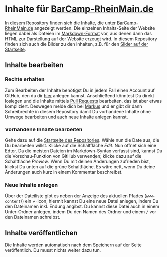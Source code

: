 # Inhalte für [BarCamp-RheinMain.de](http://www.barcamp-rheinmain.de)

In diesem Repository finden sich die Inhalte, die unter [BarCamp-RheinMain.de](http://www.barcamp-rheinmain.de) angezeigt werden. Die einzelnen Inhalts-Seite der Website liegen dabei als Dateien im [Markdown-Format](http://daringfireball.net/projects/markdown/) vor, aus 
denen dann das HTML zur Darstellung auf der Website erzeugt wird. In diesem Repository finden sich auch die Bilder zu den Inhalten, z.B. für den [Slider auf der Startseite](/Slider/Index.md).

## Inhalte bearbeiten

### Rechte erhalten

Zum Bearbeiten der Inhalte benötigst Du in jedem Fall einen Account auf GitHub, den du dir [hier](https://github.com/signup/free) anlegen kannst. Anschließend könntest Du direkt loslegen und die Inhalte mittels [Pull Requests](https://help.github.com/articles/using-pull-requests) bearbeiten, das ist aber etwas kompliziert. Deswegen melde dich bei [Markus](https://github.com/tacker/) und er gibt dir dann Schreibrechte in diesem Repository damit Du vorhandene Inhalte ohne Umwege bearbeiten und auch neue Inhalte anlegen kannst.

### Vorhandene Inhalte bearbeiten

Gehe dazu auf die [Startseite des Repositories](https://github.com/BCRM/www-content). Wähle nun die Date aus, die Du bearbeiten willst. Klicke auf die Schaltfläche *Edit*. Nun öffnet sich eine Edtor. Da die meisten Dateien im Markdown-Syntax verfasst sind, kannst Du die Vorschau-Funktion von GitHub verwenden; klicke dazu auf die Schaltfläche *Preview*. Wenn Du mit deinen Änderungen zufrieden bist, klickst Du unten auf die grüne Schaltfläche. Es wäre nett, wenn Du deine Änderungen auch kurz in einem Kommentar beschreibst.

### Neue Inhalte anlegen

Über der Dateiliste gibt es neben der Anzeige des aktuellen Pfades (`www-content`/) ein *+*-Icon, hiermit kannst Du eine neue Datei anlegen, indem Du den Dateinamen inkl. Endung angibst. Du kannst diese Datei auch in einem Unter-Ordner anlegen, indem Du den Namen des Ordner und einem `/` vor den Dateinamen schreibst.

## Inhalte veröffentlichen

Die Inhalte werden automatisch nach dem Speichern auf der Seite veröffentlich. Du musst nichts weiter dazu tun.
